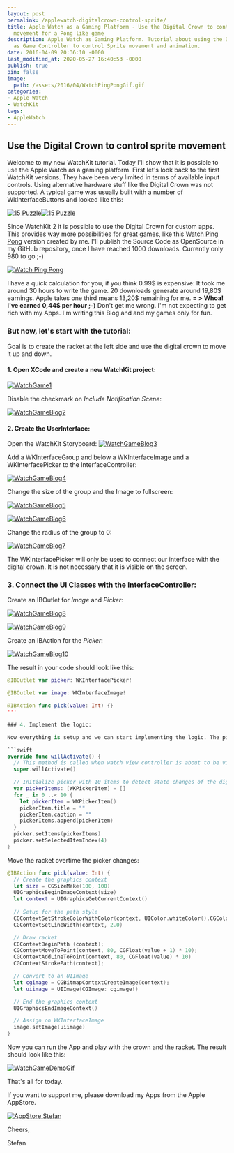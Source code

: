 ```yaml
---
layout: post
permalink: /applewatch-digitalcrown-control-sprite/
title: Apple Watch as a Gaming Platform - Use the Digital Crown to control sprite
  movement for a Pong like game
description: Apple Watch as Gaming Platform. Tutorial about using the Digital Crown
  as Game Controller to control Sprite movement and animation.
date: 2016-04-09 20:36:10 -0000
last_modified_at: 2020-05-27 16:40:53 -0000
publish: true
pin: false
image:
  path: /assets/2016/04/WatchPingPongGif.gif
categories:
- Apple Watch
- WatchKit
tags:
- AppleWatch
---
```

## Use the Digital Crown to control sprite movement

Welcome to my new WatchKit tutorial. Today I'll show that it is possible to use the Apple Watch as a gaming platform. First let's look back to the first WatchKit versions. They have been very limited in terms of available input controls. Using alternative hardware stuff like the Digital Crown was not supported. A typical game was usually built with a number of WkInterfaceButtons and looked like this:

[![15 Puzzle](/assets/2016/04/Simulator-Screen-Shot-23-Apr-2016-09.40.13-1.jpg)](https://itunes.apple.com/app/15-puzzle-game-for-watch-phone/id997514879?l=en&mt=8)[![15 Puzzle](/assets/2016/04/WatchGame2.png)](https://itunes.apple.com/app/15-puzzle-game-for-watch-phone/id997514879?l=en&mt=8)

Since WatchKit 2 it is possible to use the Digital Crown for custom apps. This provides way more possibilities for great games, like this [Watch Ping Pong](https://itunes.apple.com/app/watch-ping-pong/id1039082864?l=en&mt=8) version created by me. I'll publish the Source Code as OpenSource in my GitHub repository, once I have reached 1000 downloads. Currently only 980 to go ;-)

[![ Watch Ping Pong](/assets/2016/04/WatchPingPongGif.gif)](https://itunes.apple.com/app/watch-ping-pong/id1039082864?l=en&mt=8)

I have a quick calculation for you, if you think 0.99$ is expensive: It took me around 30 hours to write the game. 20 downloads generate around 19,80$ earnings. Apple takes one third means 13,20$ remaining for me.  **= > Whoa! I've earned 0,44$ per hour ;-)** Don't get me wrong. I'm not expecting to get rich with my Apps. I'm writing this Blog and and my games only for fun.

### But now, let's start with the tutorial:

Goal is to create the racket at the left side and use the digital crown to move it up and down.

#### 1. Open XCode and create a new WatchKit project:

[![WatchGame1](/assets/2016/04/WatchGame1.png)](/assets/2016/04/WatchGame1.png)

Disable the checkmark on _Include Notification Scene_:

[![WatchGameBlog2](/assets/2016/04/WatchGameBlog2.png)](/assets/2016/04/WatchGameBlog2.png)

#### 2. Create the UserInterface:

Open the WatchKit Storyboard: [![WatchGameBlog3](/assets/2016/04/WatchGameBlog3-1.jpg)](/assets/2016/04/WatchGameBlog3-1.jpg)

Add a WKInterfaceGroup and below a WKInterfaceImage and a WKInterfacePicker to the InterfaceController:

[![WatchGameBlog4](/assets/2016/04/WatchGameBlog4-1.jpg)](/assets/2016/04/WatchGameBlog4-1.jpg)

Change the size of the group and the Image to fullscreen:

[![WatchGameBlog5](/assets/2016/04/WatchGameBlog5.png)](/assets/2016/04/WatchGameBlog5.png)

[![WatchGameBlog6](/assets/2016/04/WatchGameBlog6.png)](/assets/2016/04/WatchGameBlog6.png)

Change the radius of the group to 0:

[![WatchGameBlog7](/assets/2016/04/WatchGameBlog7.png)](/assets/2016/04/WatchGameBlog7.png)

The WKInterfacePicker will only be used to connect our interface with the digital crown. It is not necessary that it is visible on the screen.

### 3. Connect the UI Classes with the InterfaceController:

Create an IBOutlet for _Image_ and _Picker_:

[![WatchGameBlog8](/assets/2016/04/WatchGameBlog8.png)](/assets/2016/04/WatchGameBlog8.png)


[![WatchGameBlog9](/assets/2016/04/WatchGameBlog9.png)](/assets/2016/04/WatchGameBlog9.png)

Create an IBAction for the _Picker_:

[![WatchGameBlog10](/assets/2016/04/WatchGameBlog10.png)](/assets/2016/04/WatchGameBlog10.png)

The result in your code should look like this:

```swift
@IBOutlet var picker: WKInterfacePicker!

@IBOutlet var image: WKInterfaceImage!

@IBAction func pick(value: Int) {}
'''

### 4. Implement the logic:

Now everything is setup and we can start implementing the logic. The picker outlet/action will provide the access to the digital crown. It must be initialized with some values first. Add this code snippet to the method willActivate():

```swift 
override func willActivate() {
  // This method is called when watch view controller is about to be visible to user
  super.willActivate()

  // Initialize picker with 10 items to detect state changes of the digital crown
  var pickerItems: [WKPickerItem] = []
  for _ in 0 ..< 10 {
    let pickerItem = WKPickerItem()
    pickerItem.title = ""
    pickerItem.caption = ""
    pickerItems.append(pickerItem)
  }
  picker.setItems(pickerItems)
  picker.setSelectedItemIndex(4)
}
```

Move the racket overtime the picker changes:

```swift
@IBAction func pick(value: Int) {
  // Create the graphics context
  let size = CGSizeMake(100, 100)
  UIGraphicsBeginImageContext(size)
  let context = UIGraphicsGetCurrentContext()
  
  // Setup for the path style
  CGContextSetStrokeColorWithColor(context, UIColor.whiteColor().CGColor)
  CGContextSetLineWidth(context, 2.0)

  // Draw racket
  CGContextBeginPath (context);
  CGContextMoveToPoint(context, 80, CGFloat(value + 1) * 10);
  CGContextAddLineToPoint(context, 80, CGFloat(value) * 10)
  CGContextStrokePath(context);

  // Convert to an UIImage
  let cgimage = CGBitmapContextCreateImage(context);
  let uiimage = UIImage(CGImage: cgimage!)

  // End the graphics context
  UIGraphicsEndImageContext()

  // Assign on WKInterfaceImage
  image.setImage(uiimage)
}
```

Now you can run the App and play with the crown and the racket. The result should look like this:

[![WatchGameDemoGif](/assets/2016/04/WatchGameDemoGif.gif)](/assets/2016/04/WatchGameDemoGif.gif)

That's all for today.

If you want to support me, please download my Apps from the Apple AppStore.

[![AppStore Stefan](/assets/2015/11/AppStore1.png)](https://itunes.apple.com/developer/stefan-josten/id949662361)

Cheers,

Stefan

 
